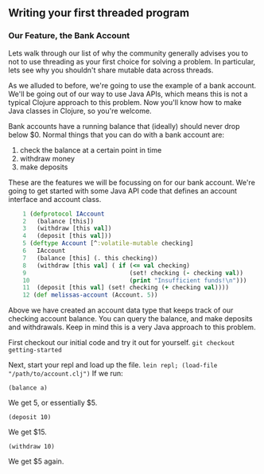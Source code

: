 ## Writing your first threaded program

### Our Feature, the Bank Account

Lets walk through our list of why the community generally advises you to not to use threading as your first choice for solving a problem. In particular, lets see why you shouldn't share mutable data across threads.

As we alluded to before, we're going to use the example of a bank account. We'll be going out of our way to use Java APIs, which means this is not a typical Clojure approach to this problem. Now you'll know how to make Java classes in Clojure, so you're welcome.

Bank accounts have a running balance that (ideally) should never drop below $0. Normal things that you can do with a bank account are:
 1. check the balance at a certain point in time
 2. withdraw money
 3. make deposits

These are the features we will be focussing on for our bank account.  We're going to get started with some Java API code that defines an account interface and account class.

~~~clojure
    1 (defprotocol IAccount
    2   (balance [this])
    3   (withdraw [this val])
    4   (deposit [this val]))
    5 (deftype Account [^:volatile-mutable checking]
    6   IAccount
    7   (balance [this] (. this checking))
    8   (withdraw [this val] ( if (<= val checking)
    9                             (set! checking (- checking val))
    10                            (print "Insufficient funds!\n")))
    11  (deposit [this val] (set! checking (+ checking val))))
    12 (def melissas-account (Account. 5))
~~~
Above we have created an account data type that keeps track of our checking account balance.
You can query the balance, and make deposits and withdrawals. Keep in mind this is a very Java approach to this problem.

First checkout our initial code and try it out for yourself. `git checkout getting-started`

Next, start your repl and load up the file. `lein repl; (load-file "/path/to/account.clj")`
If we run:

`(balance a)`

We get 5, or essentially $5.

`(deposit 10)`

We get $15.

`(withdraw 10)`

We get $5 again.
